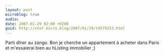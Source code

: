 ```yaml
---
layout: post
microblog: true
audio: 
date: 2007-01-29 02:00 +0200
guid: http://xtof.micro.blog/2007/01/29/t4579153.html
---
```

Parti dîner au zango.  Bon je cherche un appartement à acheter dans Paris et m'essaierai bien au hListing immobilier ;) 
